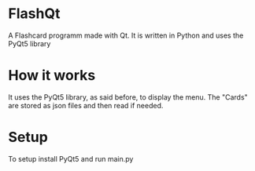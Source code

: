 # FlashQt
A Flashcard programm made with Qt. It is written in Python and uses the PyQt5 library

# How it works
It uses the PyQt5 library, as said before, to display the menu. The "Cards" are stored as
json files and then read if needed.

# Setup
To setup install PyQt5 and run main.py


